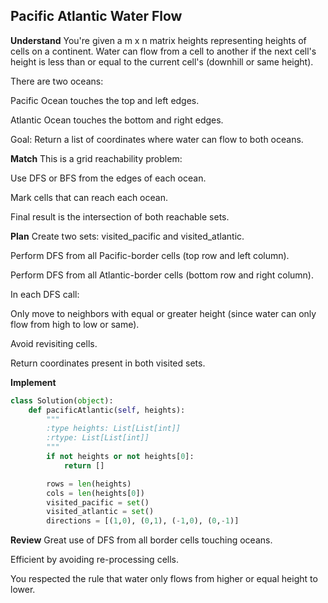## Pacific Atlantic Water Flow
**Understand**
You're given a m x n matrix heights representing heights of cells on a continent. Water can flow from a cell to another if the next cell's height is less than or equal to the current cell's (downhill or same height).

There are two oceans:

Pacific Ocean touches the top and left edges.

Atlantic Ocean touches the bottom and right edges.

Goal:
Return a list of coordinates where water can flow to both oceans.

**Match**
This is a grid reachability problem:

Use DFS or BFS from the edges of each ocean.

Mark cells that can reach each ocean.

Final result is the intersection of both reachable sets.

**Plan**
Create two sets: visited_pacific and visited_atlantic.

Perform DFS from all Pacific-border cells (top row and left column).

Perform DFS from all Atlantic-border cells (bottom row and right column).

In each DFS call:

Only move to neighbors with equal or greater height (since water can only flow from high to low or same).

Avoid revisiting cells.

Return coordinates present in both visited sets.

**Implement**
```python
class Solution(object):
    def pacificAtlantic(self, heights):
        """
        :type heights: List[List[int]]
        :rtype: List[List[int]]
        """
        if not heights or not heights[0]:
            return []

        rows = len(heights)
        cols = len(heights[0])
        visited_pacific = set()
        visited_atlantic = set()
        directions = [(1,0), (0,1), (-1,0), (0,-1)]
```
**Review**
Great use of DFS from all border cells touching oceans.

Efficient by avoiding re-processing cells.

You respected the rule that water only flows from higher or equal height to lower.

